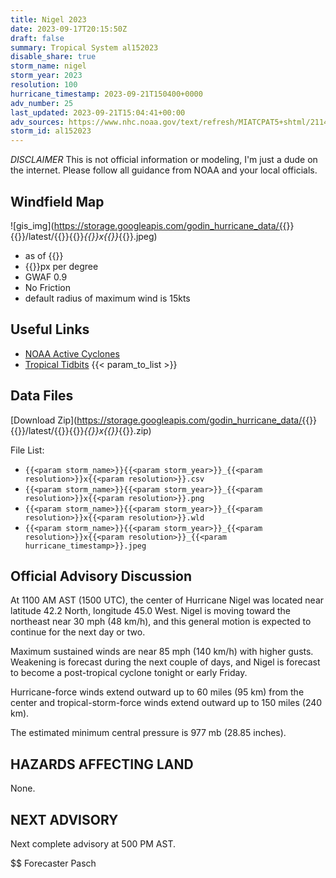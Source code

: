 ```yaml
---
title: Nigel 2023
date: 2023-09-17T20:15:50Z
draft: false
summary: Tropical System al152023
disable_share: true
storm_name: nigel
storm_year: 2023
resolution: 100
hurricane_timestamp: 2023-09-21T150400+0000
adv_number: 25
last_updated: 2023-09-21T15:04:41+00:00
adv_sources: https://www.nhc.noaa.gov/text/refresh/MIATCPAT5+shtml/211436.shtml;https://www.nhc.noaa.gov/refresh/graphics_at5+shtml/143811.shtml?cone
storm_id: al152023
---
```

*DISCLAIMER* This is not official information or modeling, I'm just a dude on the internet.  Please follow all guidance from NOAA and your local officials.

## Windfield Map
![gis_img](https://storage.googleapis.com/godin_hurricane_data/{{<param storm_name>}}{{<param storm_year>}}/latest/{{<param storm_name>}}{{<param storm_year>}}_{{<param resolution>}}x{{<param resolution>}}_{{<param hurricane_timestamp>}}.jpeg)

- as of {{<param last_updated>}}
- {{<param resolution>}}px per degree
- GWAF 0.9
- No Friction
- default radius of maximum wind is 15kts

## Useful Links
- [NOAA Active Cyclones](https://www.nhc.noaa.gov/)
- [Tropical Tidbits](https://www.tropicaltidbits.com/storminfo/)
{{< param_to_list >}}

## Data Files
[Download Zip](https://storage.googleapis.com/godin_hurricane_data/{{<param storm_name>}}{{<param storm_year>}}/latest/{{<param storm_name>}}{{<param storm_year>}}_{{<param resolution>}}x{{<param resolution>}}_{{<param hurricane_timestamp>}}.zip)

File List:
- `{{<param storm_name>}}{{<param storm_year>}}_{{<param resolution>}}x{{<param resolution>}}.csv`
- `{{<param storm_name>}}{{<param storm_year>}}_{{<param resolution>}}x{{<param resolution>}}.png`
- `{{<param storm_name>}}{{<param storm_year>}}_{{<param resolution>}}x{{<param resolution>}}.wld`
- `{{<param storm_name>}}{{<param storm_year>}}_{{<param resolution>}}x{{<param resolution>}}_{{<param hurricane_timestamp>}}.jpeg`


## Official Advisory Discussion
At 1100 AM AST (1500 UTC), the center of Hurricane Nigel was located
near latitude 42.2 North, longitude 45.0 West.  Nigel is moving
toward the northeast near 30 mph (48 km/h), and this general motion 
is expected to continue for the next day or two.
 
Maximum sustained winds are near 85 mph (140 km/h) with higher 
gusts.  Weakening is forecast during the next couple of days, and 
Nigel is forecast to become a post-tropical cyclone tonight or 
early Friday.
 
Hurricane-force winds extend outward up to 60 miles (95 km) from the
center and tropical-storm-force winds extend outward up to 150 miles
(240 km).
 
The estimated minimum central pressure is 977 mb (28.85 inches).
 
 
HAZARDS AFFECTING LAND
----------------------
None.
 
 
NEXT ADVISORY
-------------
Next complete advisory at 500 PM AST.
 
$$
Forecaster Pasch